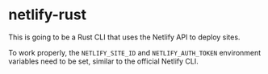 # netlify-rust

This is going to be a Rust CLI that uses the Netlify API to deploy sites.

To work properly, the `NETLIFY_SITE_ID` and `NETLIFY_AUTH_TOKEN` environment variables need to be set, similar to the official Netlify CLI.
